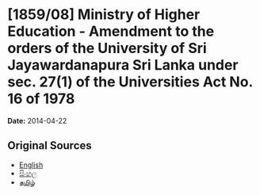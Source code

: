 # [1859/08] Ministry of Higher Education - Amendment to the orders of the University of Sri Jayawardanapura Sri Lanka under sec. 27(1) of the Universities Act No. 16 of 1978

**Date:** 2014-04-22

## Original Sources

- [English](https://documents.gov.lk/view/extra-gazettes/2014/4/1859-08_E.pdf)
- [සිංහල](https://documents.gov.lk/view/extra-gazettes/2014/4/1859-08_S.pdf)
- [தமிழ்](https://documents.gov.lk/view/extra-gazettes/2014/4/1859-08_T.pdf)
